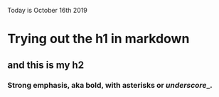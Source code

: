 Today is October 16th 2019

# Trying out the h1 in markdown
## and this is my h2
### Strong emphasis, aka bold, with **asterisks** or _underscore__.